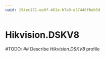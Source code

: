 ```yaml
---
uuid: 194ec171-ea0f-461a-b7a0-e37446fbeb5d
---
```



# Hikvision.DSKV8


#TODO: ## Describe *Hikvision.DSKV8* profile
